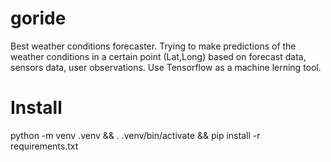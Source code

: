 # goride
Best weather conditions forecaster. Trying to make predictions of
the weather conditions in a certain point (Lat,Long) based on forecast data,
sensors data, user observations. Use Tensorflow as a machine lerning tool.


# Install
python -m venv .venv && . .venv/bin/activate && pip install -r requirements.txt

